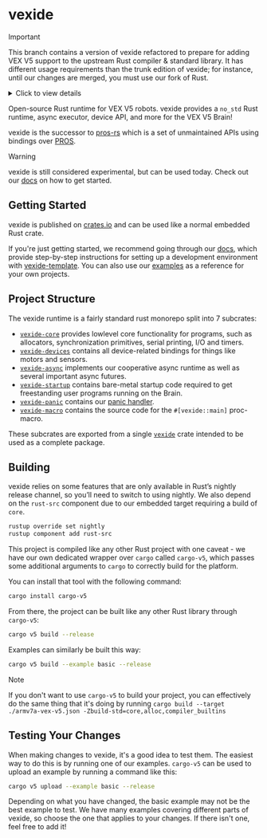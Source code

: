 # vexide

> [!IMPORTANT]
>
> This branch contains a version of vexide refactored to prepare for adding VEX V5 support
> to the upstream Rust compiler & standard library. It has different usage requirements
> than the trunk edition of vexide; for instance, until our changes are merged, you must
> use our fork of Rust.
>
> <details>
> <summary>Click to view details</summary>
>
> vexide will automatically detect if you are using the builtin Rust target by checking for
> `cfg(not(target_os = "none"))` and adapt by enabling or disabling features as available.
>
> Currently, differential uploading and task-locals are unsupported when using the builtin Rust
> target because they require modifications to a program's memory layout at link-time.
>
> ## Building Rust
>
> Clone the `minimal-armv7a-vex-v5` branch of [our fork of Rust](https://github.com/vexide/rust),
> then run `./x setup`. Specify "compiler" if you intend to make changes to Rust, or "dist"
> if you just want to use vexide.
>
> You will need to update `bootstrap.toml` to something like the following:
>
> ```toml
> # See bootstrap.example.toml for documentation of available options
> #
> profile = "compiler"  # Includes one of the default files in src/bootstrap/defaults
> change-id = 144675
>
> llvm.download-ci-llvm = true
>
> [rust]
> # Effectively copies the LLVM linker (downloaded from CI) to the Rust build outputs
> lld = true
> # optional; makes the build output bigger, but subsequent builds are faster
> incremental = true
> ```
>
> Build it with `./x build library compiler cargo clippy proc-macro-srv-cli` (the last 3 arguments
> help rust-analyzer work properly).
>
> Run `rustup toolchain link vexv5 build/host/stage1` to give this toolchain a name ("vexv5").
>
> ## Building vexide
>
> Tell Cargo to use the new "vexv5" toolchain in this directory:
>
> ```shell
> rustup override set vexv5
> ```
>
> `cargo v5 upload` will tell Cargo to use the old JSON-based target. You will need to
> build and upload in two steps to avoid this.
>
> ```shell
> cargo build --example basic
> cargo v5 upload --file target/armv7a-vex-v5/debug/examples/basic
> ```
>
> </summary>

Open-source Rust runtime for VEX V5 robots. vexide provides a `no_std` Rust runtime, async executor, device API, and more for the VEX V5 Brain!

vexide is the successor to [pros-rs](https://github.com/vexide/pros-rs) which is a set of unmaintained APIs using bindings over [PROS](https://github.com/purduesigbots/pros).

> [!WARNING]
> vexide is still considered experimental, but can be used today. Check out our [docs](https://vexide.dev/docs) on how to get started.

## Getting Started

vexide is published on [crates.io](https://crates.io/crates/vexide) and can be used like a normal embedded Rust crate.

If you're just getting started, we recommend going through our [docs](https://vexide.dev/docs/), which provide step-by-step instructions for setting up a development environment with [vexide-template](https://github.com/vexide/vexide-template). You can also use our [examples](./examples/) as a reference for your own projects.

## Project Structure

The vexide runtime is a fairly standard rust monorepo split into 7 subcrates:

- [`vexide-core`](https://crates.io/crates/vexide_core) provides lowlevel core functionality for programs, such as allocators, synchronization primitives, serial printing, I/O and timers.
- [`vexide-devices`](https://crates.io/crates/vexide_devices) contains all device-related bindings for things like motors and sensors.
- [`vexide-async`](https://crates.io/crates/vexide_async) implements our cooperative async runtime as well as several important async futures.
- [`vexide-startup`](https://crates.io/crates/vexide_startup) contains bare-metal startup code required to get freestanding user programs running on the Brain.
- [`vexide-panic`](https://crates.io/crates/vexide_panic) contains our [panic handler](https://doc.rust-lang.org/nomicon/panic-handler.html).
- [`vexide-macro`](https://crates.io/crates/vexide_macro) contains the source code for the `#[vexide::main]` proc-macro.

These subcrates are exported from a single [`vexide`](https://github.com/vexide/vexide/blob/main/packages/vexide/src/lib.rs) crate intended to be used as a complete package.

## Building

vexide relies on some features that are only available in Rust’s nightly release channel, so you’ll need to switch to using nightly. We also depend on the `rust-src` component due to our embedded target requiring a build of `core`.

```sh
rustup override set nightly
rustup component add rust-src
```

This project is compiled like any other Rust project with one caveat - we have our own dedicated wrapper over `cargo` called `cargo-v5`, which passes some additional arguments to `cargo` to correctly build for the platform.

You can install that tool with the following command:

```sh
cargo install cargo-v5
```

From there, the project can be built like any other Rust library through `cargo-v5`:

```sh
cargo v5 build --release
```

Examples can similarly be built this way:

```sh
cargo v5 build --example basic --release
```

> [!NOTE]
> If you don't want to use `cargo-v5` to build your project, you can effectively do the same thing that it's doing by running `cargo build --target ./armv7a-vex-v5.json -Zbuild-std=core,alloc,compiler_builtins`

## Testing Your Changes

When making changes to vexide, it's a good idea to test them. The easiest way to do this is by running one of our examples. `cargo-v5` can be used to upload an example by running a command like this:

```sh
cargo v5 upload --example basic --release
```

Depending on what you have changed, the basic example may not be the best example to test. We have many examples covering different parts of vexide, so choose the one that applies to your changes. If there isn't one, feel free to add it!

